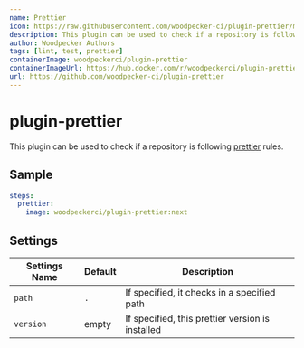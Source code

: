 ```yaml
---
name: Prettier
icon: https://raw.githubusercontent.com/woodpecker-ci/plugin-prettier/main/prettier.png
description: This plugin can be used to check if a repository is following prettier rules.
author: Woodpecker Authors
tags: [lint, test, prettier]
containerImage: woodpeckerci/plugin-prettier
containerImageUrl: https://hub.docker.com/r/woodpeckerci/plugin-prettier
url: https://github.com/woodpecker-ci/plugin-prettier
---
```


# plugin-prettier

This plugin can be used to check if a repository is following [prettier](https://prettier.io/) rules.

## Sample

```yaml
steps:
  prettier:
    image: woodpeckerci/plugin-prettier:next
```

## Settings

| Settings Name | Default | Description                                      |
| ------------- | ------- | ------------------------------------------------ |
| `path`        | `.`     | If specified, it checks in a specified path      |
| `version`     | empty   | If specified, this prettier version is installed |

